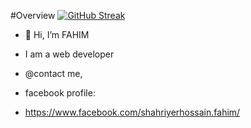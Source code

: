#Overview
[![GitHub Streak](https://github-readme-streak-stats.herokuapp.com?user=FAHIM-33&theme=nightfox&hide_border=true)](https://git.io/streak-stats)



- 👋 Hi, I’m FAHIM
- I am a web developer

- @contact me, 
- facebook profile:
- https://www.facebook.com/shahriyerhossain.fahim/

<!---
FAHIM-33/FAHIM-33 is a ✨ special ✨ repository because its `README.md` (this file) appears on your GitHub profile.
You can click the Preview link to take a look at your changes.
--->
